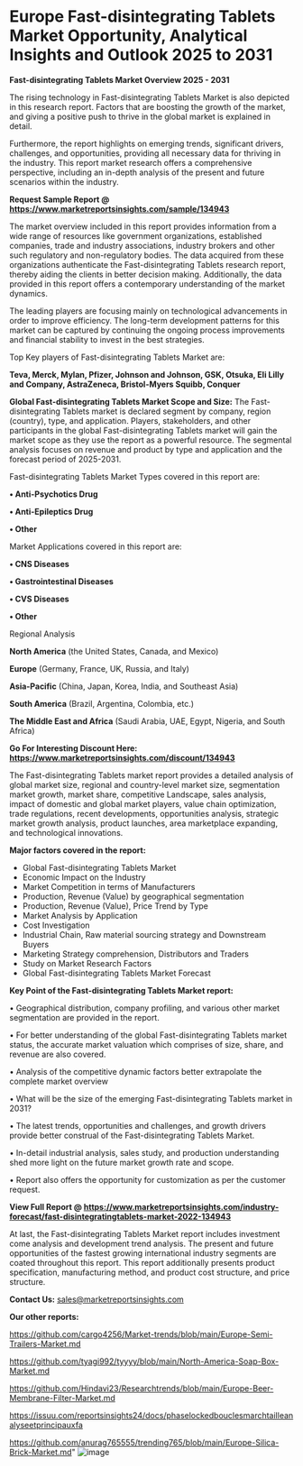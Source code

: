 # Europe Fast-disintegrating Tablets Market Opportunity, Analytical Insights and Outlook 2025 to 2031

<Strong> Fast-disintegrating Tablets Market Overview 2025 - 2031</strong>

The rising technology in Fast-disintegrating Tablets Market is also depicted in this research report. Factors that are boosting the growth of the market, and giving a positive push to thrive in the global market is explained in detail.

Furthermore, the report highlights on emerging trends, significant drivers, challenges, and opportunities, providing all necessary data for thriving in the industry. This report market research offers a comprehensive perspective, including an in-depth analysis of the present and future scenarios within the industry.

<strong>Request Sample Report @ <a href=https://www.marketreportsinsights.com/sample/134943>https://www.marketreportsinsights.com/sample/134943</a></strong>

The market overview included in this report provides information from a wide range of resources like government organizations, established companies, trade and industry associations, industry brokers and other such regulatory and non-regulatory bodies. The data acquired from these organizations authenticate the Fast-disintegrating Tablets research report, thereby aiding the clients in better decision making. Additionally, the data provided in this report offers a contemporary understanding of the market dynamics.

The leading players are focusing mainly on technological advancements in order to improve efficiency. The long-term development patterns for this market can be captured by continuing the ongoing process improvements and financial stability to invest in the best strategies.

Top Key players of Fast-disintegrating Tablets Market are:

<strong>Teva, Merck, Mylan, Pfizer, Johnson and Johnson, GSK, Otsuka, Eli Lilly and Company, AstraZeneca, Bristol-Myers Squibb, Conquer</strong>

<strong><b>Global Fast-disintegrating Tablets Market Scope and Size:</b></strong>
The Fast-disintegrating Tablets market is declared segment by company, region (country), type, and application. Players, stakeholders, and other participants in the global Fast-disintegrating Tablets market will gain the market scope as they use the report as a powerful resource. The segmental analysis focuses on revenue and product by type and application and the forecast period of 2025-2031.

Fast-disintegrating Tablets Market Types covered in this report are:

<strong>• Anti-Psychotics Drug

• Anti-Epileptics Drug

• Other</strong>

Market Applications covered in this report are:

<strong>• CNS Diseases

• Gastrointestinal Diseases

• CVS Diseases

• Other</strong> 

Regional Analysis

<strong>North America</strong> (the United States, Canada, and Mexico)

<strong>Europe</strong> (Germany, France, UK, Russia, and Italy)

<strong>Asia-Pacific</strong> (China, Japan, Korea, India, and Southeast Asia)

<strong>South America</strong> (Brazil, Argentina, Colombia, etc.)

<strong>The Middle East and Africa</strong> (Saudi Arabia, UAE, Egypt, Nigeria, and South Africa)

<strong>Go For Interesting Discount Here: <a href=https://www.marketreportsinsights.com/discount/134943>https://www.marketreportsinsights.com/discount/134943</a></strong>

The Fast-disintegrating Tablets market report provides a detailed analysis of global market size, regional and country-level market size, segmentation market growth, market share, competitive Landscape, sales analysis, impact of domestic and global market players, value chain optimization, trade regulations, recent developments, opportunities analysis, strategic market growth analysis, product launches, area marketplace expanding, and technological innovations.

<strong><b>Major factors covered in the report:</b></strong>
<ul>
  <li>Global Fast-disintegrating Tablets Market </li>
  <li>Economic Impact on the Industry</li>
  <li>Market Competition in terms of Manufacturers</li>
  <li>Production, Revenue (Value) by geographical segmentation</li>
  <li>Production, Revenue (Value), Price Trend by Type</li>
  <li>Market Analysis by Application</li>
  <li>Cost Investigation</li>
  <li>Industrial Chain, Raw material sourcing strategy and Downstream Buyers</li>
  <li>Marketing Strategy comprehension, Distributors and Traders</li>
  <li>Study on Market Research Factors</li>
  <li>Global Fast-disintegrating Tablets Market Forecast</li>
</ul>

<strong><b>Key Point of the Fast-disintegrating Tablets Market report:</b></strong>

• Geographical distribution, company profiling, and various other market segmentation are provided in the report.

• For better understanding of the global Fast-disintegrating Tablets market status, the accurate market valuation which comprises of size, share, and revenue are also covered.

• Analysis of the competitive dynamic factors better extrapolate the complete market overview

• What will be the size of the emerging Fast-disintegrating Tablets market in 2031?

• The latest trends, opportunities and challenges, and growth drivers provide better construal of the Fast-disintegrating Tablets Market.

• In-detail industrial analysis, sales study, and production understanding shed more light on the future market growth rate and scope.

• Report also offers the opportunity for customization as per the customer request.

<strong><b>View Full Report @ <a href=https://www.marketreportsinsights.com/industry-forecast/fast-disintegratingtablets-market-2022-134943>https://www.marketreportsinsights.com/industry-forecast/fast-disintegratingtablets-market-2022-134943</a></b></strong>


At last, the Fast-disintegrating Tablets Market report includes investment come analysis and development trend analysis. The present and future opportunities of the fastest growing international industry segments are coated throughout this report. This report additionally presents product specification, manufacturing method, and product cost structure, and price structure.

<strong>Contact Us:</strong>
sales@marketreportsinsights.com

<strong>Our other reports:</strong>

<a href=https://github.com/cargo4256/Market-trends/blob/main/Europe-Semi-Trailers-Market.md>https://github.com/cargo4256/Market-trends/blob/main/Europe-Semi-Trailers-Market.md</a>

<a href=https://github.com/tyagi992/tyyyy/blob/main/North-America-Soap-Box-Market.md>https://github.com/tyagi992/tyyyy/blob/main/North-America-Soap-Box-Market.md</a>

<a href=https://github.com/Hindavi23/Researchtrends/blob/main/Europe-Beer-Membrane-Filter-Market.md>https://github.com/Hindavi23/Researchtrends/blob/main/Europe-Beer-Membrane-Filter-Market.md</a>

<a href=https://issuu.com/reportsinsights24/docs/phaselockedbouclesmarchtailleanalyseetprincipauxfa>https://issuu.com/reportsinsights24/docs/phaselockedbouclesmarchtailleanalyseetprincipauxfa</a>

<a href=https://github.com/anurag765555/trending765/blob/main/Europe-Silica-Brick-Market.md>https://github.com/anurag765555/trending765/blob/main/Europe-Silica-Brick-Market.md</a>"
![image](https://github.com/user-attachments/assets/4532512d-4585-4a3b-8930-8c9542154c06)
